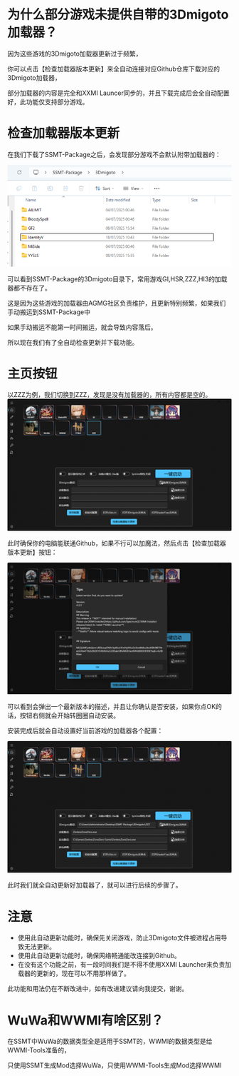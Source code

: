 # 为什么部分游戏未提供自带的3Dmigoto加载器？
因为这些游戏的3Dmigoto加载器更新过于频繁，

你可以点击【检查加载器版本更新】来全自动连接对应Github仓库下载对应的3Dmigoto加载器，

部分加载器的内容是完全和XXMI Launcer同步的，并且下载完成后会全自动配置好，此功能仅支持部分游戏。

# 检查加载器版本更新

在我们下载了SSMT-Package之后，会发现部分游戏不会默认附带加载器的：

![alt text](image.png)

可以看到SSMT-Package的3Dmigoto目录下，常用游戏GI,HSR,ZZZ,HI3的加载器都不存在了。

这是因为这些游戏的加载器由AGMG社区负责维护，且更新特别频繁，如果我们手动搬运到SSMT-Package中

如果手动搬运不能第一时间搬运，就会导致内容落后。

所以现在我们有了全自动检查更新并下载功能。

# 主页按钮
以ZZZ为例，我们切换到ZZZ，发现是没有加载器的，所有内容都是空的。
![alt text](image-1.png)

此时确保你的电脑能联通Github，如果不行可以加魔法，然后点击【检查加载器版本更新】按钮：

![alt text](image-2.png)

可以看到会弹出一个最新版本的描述，并且让你确认是否安装，如果你点OK的话，按钮右侧就会开始转圈圈自动安装。

安装完成后就会自动设置好当前游戏的加载器各个配置：

![alt text](image-3.png)

此时我们就全自动更新好加载器了，就可以进行后续的步骤了。

# 注意

- 使用此自动更新功能时，确保先关闭游戏，防止3Dmigoto文件被进程占用导致无法更新。
- 使用此自动更新功能时，确保网络畅通能改连接到Github。
- 在没有这个功能之前，有一段时间我们是不得不使用XXMI Launcher来负责加载器的更新的，现在可以不用那样做了。

此功能和用法仍在不断改进中，如有改进建议请向我提交，谢谢。

# WuWa和WWMI有啥区别？

在SSMT中WuWa的数据类型全是适用于SSMT的，WWMI的数据类型是给WWMI-Tools准备的，

只使用SSMT生成Mod选择WuWa，只使用WWMI-Tools生成Mod选择WWMI